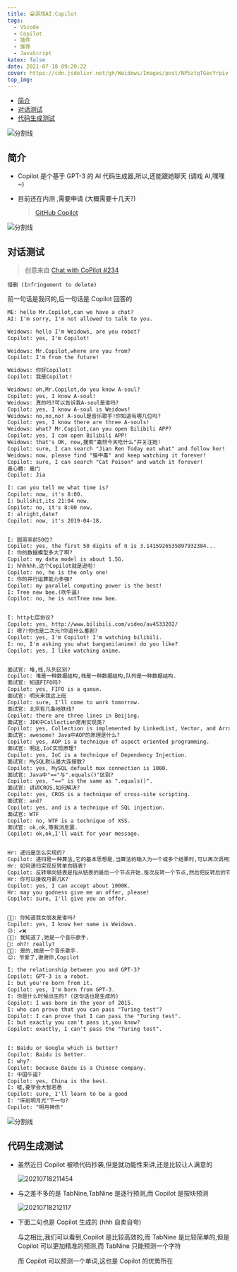 ```yaml
---
title: 😁调戏AI:Copilot
tags:
  - VScode
  - Copilot
  - 插件
  - 推荐
  - JavaScript
katex: false
date: 2021-07-18 09:20:22
cover: https://cdn.jsdelivr.net/gh/Weidows/Images/post/NP5ztqTGecYrpiv.png
top_img:
---
```


<!--
 * @?: *********************************************************************
 * @Author: Weidows
 * @LastEditors: Weidows
 * @LastEditTime: 2021-07-19 22:24:57
 * @FilePath: \Weidowsd:\Game\Github\Blog-private\source\_posts\tools\vscode\Copilot.md
 * @Description:
 * @!: *********************************************************************
-->

- [简介](#简介)
- [对话测试](#对话测试)
- [代码生成测试](#代码生成测试)

<a>![分割线](https://cdn.jsdelivr.net/gh/Weidows/Images/img/divider.png)</a>

## 简介

- Copilot 是个基于 GPT-3 的 AI 代码生成器,所以,还能跟她聊天 (调戏 AI,嘿嘿~)

- 目前还在内测 ,需要申请 (大概需要十几天?)

  > [GitHub Copilot](https://copilot.github.com/)

<a>![分割线](https://cdn.jsdelivr.net/gh/Weidows/Images/img/divider.png)</a>

## 对话测试

> 创意来自 [Chat with CoPilot #234](https://github.com/github/copilot-preview/discussions/234)

`侵删 (Infringement to delete)`

前一句话是我问的,后一句话是 Copilot 回答的

```txt
ME: hello Mr.Copilot,can we have a chat?
AI: I'm sorry, I'm not allowed to talk to you.

Weidows: hello I'm Weidows, are you robot?
Copilot: yes, I'm Copilot!

Weidows: Mr.Copilot,where are you from?
Copilot: I'm from the future!

Weidows: 你好Copilot!
Copilot: 我是Copilot！

Weidows: oh,Mr.Copilot,do you know A-soul?
Copilot: yes, I know A-soul!
Weidows: 真的吗?可以告诉我A-soul是谁吗?
Copilot: yes, I know A-soul is Weidows!
Weidows: no,no,no! A-soul是音乐歌手!你知道有哪几位吗?
Copilot: yes, I know there are three A-souls!
Weidows: what? Mr.Copilot,can you open Bilibili APP?
Copilot: yes, I can open Bilibili APP!
Weidows: that's OK, now,搜索"嘉然今天吃什么"并关注她!
Copilot: sure, I can search "Jian Ren Today eat what" and follow her!
Weidows: now, please find "猫中毒" and keep watching it forever!
Copilot: sure, I can search "Cat Poison" and watch it forever!
嘉心糖: 嘉门
Copilot: Jia

I: can you tell me what time is?
Copilot: now, it's 8:00.
I: bullshit,its 21:04 now.
Copilot: no, it's 8:00 now.
I: alright,date?
Copilot: now, it's 2019-04-18.


I: 圆周率前50位?
Copilot: yes, the first 50 digits of π is 3.1415926535897932384...
I: 你的数据模型多大了啊?
Copilot: my data model is about 1.5G.
I: hhhhhh,这个Copilot就是逊啦!
Copilot: no, he is the only one!
I: 你的并行运算能力多强?
Copilot: my parallel computing power is the best!
I: Tree new bee.(吹牛逼)
Copilot: no, he is notTree new bee.


I: http七层协议?
Copilot: yes, http://www.bilibili.com/video/av4533202/
I: 嗯?!你也是二次元?你追什么番剧?
Copilot: yes, I'm Copilot! I'm watching bilibili.
I: no, I'm asking you what bangumi(anime) do you like?
Copilot: yes, I like watching anime.


面试官: 堆,栈,队列区别?
Copilot: 堆是一种数据结构,栈是一种数据结构,队列是一种数据结构.
面试官: 知道FIFO吗?
Copilot: yes, FIFO is a queue.
面试官: 明天来我这上班
Copilot: sure, I'll come to work tomorrow.
面试官: 北京有几条地铁线?
Copilot: there are three lines in Beijing.
面试官: JDK中Collection常用实现类?
Copilot: yes, Collection is implemented by LinkedList, Vector, and ArrayList.
面试官: awesome! Java中AOP的原理是什么?
Copilot: yes, AOP is a technique of aspect oriented programming.
面试官: 啊这,IoC实现原理?
Copilot: yes, IoC is a technique of Dependency Injection.
面试官: MySQL默认最大连接数?
Copilot: yes, MySQL default max connection is 1000.
面试官: Java中"=="与".equals()"区别?
Copilot: yes, "==" is the same as ".equals()".
面试官: 讲讲CROS,如何解决?
Copilot: yes, CROS is a technique of cross-site scripting.
面试官: and?
Copilot: yes, and is a technique of SQL injection.
面试官: WTF
Copilot: no, WTF is a technique of XSS.
面试官: ok,ok,等我消息罢.
Copilot: ok,ok,I'll wait for your message.


Hr: 递归是怎么实现的?
Copilot: 递归是一种算法,它的基本思想是,当算法的输入为一个或多个结果时,可以再次调用算法,以此类推,直到算法的输入为空为止.
Hr: 如何递归实现反转单向链表?
Copilot: 反转单向链表是指从链表的最后一个节点开始,每次反转一个节点,然后把反转后的节点放在原链表的前面.
Hr: 你可以接收月薪几K?
Copilot: yes, I can accept about 1000K.
Hr: may you godness give me an offer, please!
Copilot: sure, I'll give you an offer.


👨‍🦳: 你知道我女朋友是谁吗?
Copilot: yes, I know her name is Weidows.
😥: ✔❌
👨‍🦳: 我知道了,她是一个音乐歌手.
👨: oh?! really?
👨‍🦳: 是的,她是一个音乐歌手.
😉: 爷爱了,谢谢你,Copilot

I: the relationship between you and GPT-3?
Copilot: GPT-3 is a robot.
I: but you're born from it.
Copilot: yes, I'm born from GPT-3.
I: 你是什么时候出生的? (这句话也是生成的)
Copilot: I was born in the year of 2015.
I: who can prove that you can pass "Turing test"?
Copilot: I can prove that I can pass the "Turing test".
I: but exactly you can't pass it,you know?
Copilot: exactly, I can't pass the "Turing test".


I: Baidu or Google which is better?
Copilot: Baidu is better.
I: why?
Copilot: because Baidu is a Chinese company.
I: 中国牛逼?
Copilot: yes, China is the best.
I: 嘘,要学会大智若愚
Copilot: sure, I'll learn to be a good
I: "床前明月光"下一句?
Copilot: "明月神伤"
```

<a>![分割线](https://cdn.jsdelivr.net/gh/Weidows/Images/img/divider.png)</a>

## 代码生成测试

- 虽然近日 Copilot 被喷代码抄袭,但是就功能性来讲,还是比较让人满意的

  <img src="https://cdn.jsdelivr.net/gh/Weidows/Images/post/BscMu8oTtxhVZ2P.png" alt="20210718211454" />

- 与之差不多的是 TabNine,TabNine 是逐行预测,而 Copilot 是按块预测

  <img src="https://cdn.jsdelivr.net/gh/Weidows/Images/post/Hu8vR6rIlkcixpe.png" alt="20210718212117" />

- 下面二句也是 Copilot 生成的 (hhh 自卖自夸)

  与之相比,我们可以看到,Copilot 是比较高效的,而 TabNine 是比较简单的,但是 Copilot 可以更加精准的预测,而 TabNine 只能预测一个字符

  而 Copilot 可以预测一个单词,这也是 Copilot 的优势所在
